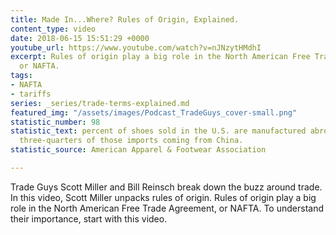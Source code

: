 ```yaml
---
title: Made In...Where? Rules of Origin, Explained.
content_type: video
date: 2018-06-15 15:51:29 +0000
youtube_url: https://www.youtube.com/watch?v=nJNzytHMdhI
excerpt: Rules of origin play a big role in the North American Free Trade Agreement,
  or NAFTA.
tags:
- NAFTA
- tariffs
series: _series/trade-terms-explained.md
featured_img: "/assets/images/Podcast_TradeGuys_cover-small.png"
statistic_number: 98
statistic_text: percent of shoes sold in the U.S. are manufactured abroad, with nearly
  three-quarters of those imports coming from China.
statistic_source: American Apparel & Footwear Association

---
```

Trade Guys Scott Miller and Bill Reinsch break down the buzz around trade. In this video, Scott Miller unpacks rules of origin. Rules of origin play a big role in the North American Free Trade Agreement, or NAFTA. To understand their importance, start with this video.